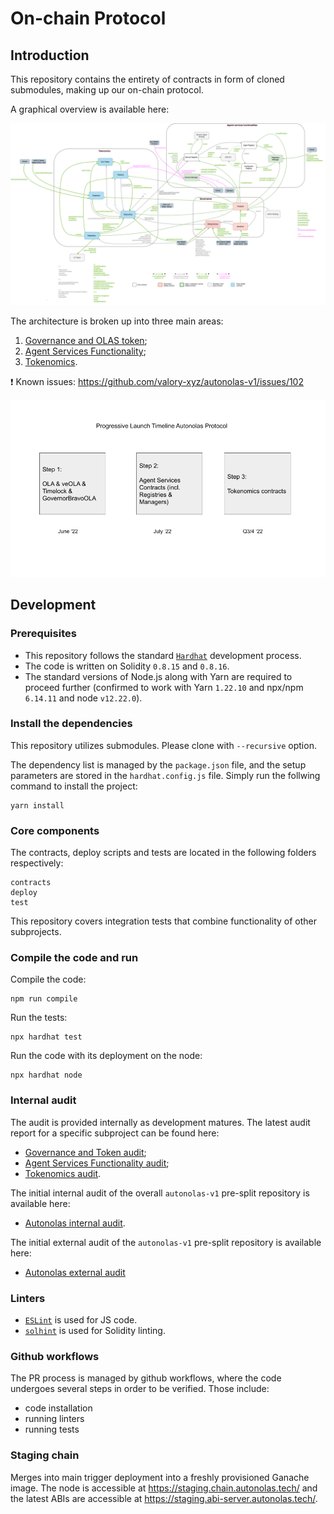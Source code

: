# On-chain Protocol

## Introduction

This repository contains the entirety of contracts in form of cloned submodules, making up our on-chain protocol.

A graphical overview is available here:

![architecture](https://github.com/valory-xyz/autonolas-v1/blob/main/docs/On-chain_architecture_v2.png?raw=true)

The architecture is broken up into three main areas:

1. [Governance and OLAS token](https://github.com/valory-xyz/autonolas-governance);
2. [Agent Services Functionality](https://github.com/valory-xyz/autonolas-registries);
3. [Tokenomics](https://github.com/valory-xyz/autonolas-tokenomics).

❗ Known issues: https://github.com/valory-xyz/autonolas-v1/issues/102

![launch](https://github.com/valory-xyz/autonolas-v1/blob/main/docs/LaunchTimeline.png?raw=true)

## Development

### Prerequisites
- This repository follows the standard [`Hardhat`](https://hardhat.org/tutorial/) development process.
- The code is written on Solidity `0.8.15` and `0.8.16`.
- The standard versions of Node.js along with Yarn are required to proceed further (confirmed to work with Yarn `1.22.10` and npx/npm `6.14.11` and node `v12.22.0`).

### Install the dependencies
This repository utilizes submodules. Please clone with `--recursive` option.

The dependency list is managed by the `package.json` file,
and the setup parameters are stored in the `hardhat.config.js` file.
Simply run the follwing command to install the project:
```
yarn install
```

### Core components
The contracts, deploy scripts and tests are located in the following folders respectively:
```
contracts
deploy
test
```
This repository covers integration tests that combine functionality of other subprojects.

### Compile the code and run
Compile the code:
```
npm run compile
```
Run the tests:
```
npx hardhat test
```
Run the code with its deployment on the node:
```
npx hardhat node
```

### Internal audit
The audit is provided internally as development matures. The latest audit report for a specific subproject can be found here:
- [Governance and Token audit](https://github.com/valory-xyz/autonolas-governance/blob/main/audits);
- [Agent Services Functionality audit](https://github.com/valory-xyz/autonolas-registries/blob/main/audits);
- [Tokenomics audit](https://github.com/valory-xyz/autonolas-tokenomics/blob/main/audits).

The initial internal audit of the overall `autonolas-v1` pre-split repository is available here:
- [Autonolas internal audit](https://github.com/valory-xyz/autonolas-v1/blob/main/audits).

The initial external audit of the `autonolas-v1` pre-split repository is available here:
- [Autonolas external audit](https://github.com/valory-xyz/autonolas-v1/blob/main/audits/Valory_Review_Final.pdf)

### Linters
- [`ESLint`](https://eslint.org) is used for JS code.
- [`solhint`](https://github.com/protofire/solhint) is used for Solidity linting.


### Github workflows
The PR process is managed by github workflows, where the code undergoes
several steps in order to be verified. Those include:
- code installation
- running linters
- running tests


### Staging chain
Merges into main trigger deployment into a freshly provisioned Ganache image. The node is accessible at https://staging.chain.autonolas.tech/ and the latest ABIs are accessible at https://staging.abi-server.autonolas.tech/.

